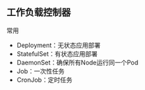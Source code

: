 ## 工作负载控制器

常用

- Deployment：无状态应用部署
- StatefulSet：有状态应用部署
- DaemonSet：确保所有Node运行同一个Pod
- Job：一次性任务
- CronJob：定时任务